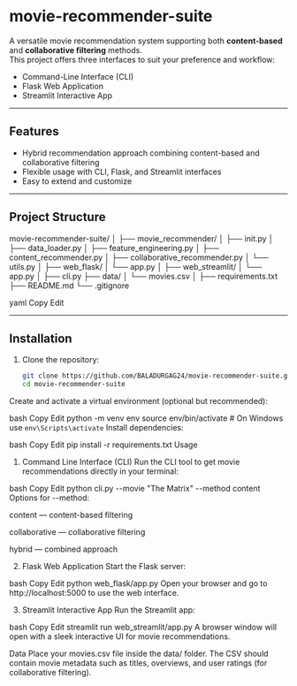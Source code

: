 # movie-recommender-suite

A versatile movie recommendation system supporting both **content-based** and **collaborative filtering** methods.  
This project offers three interfaces to suit your preference and workflow:  
- Command-Line Interface (CLI)  
- Flask Web Application  
- Streamlit Interactive App   
 
---
 
## Features

- Hybrid recommendation approach combining content-based and collaborative filtering  
- Flexible usage with CLI, Flask, and Streamlit interfaces  
- Easy to extend and customize  

---

## Project Structure

movie-recommender-suite/
│
├── movie_recommender/
│ ├── init.py
│ ├── data_loader.py
│ ├── feature_engineering.py
│ ├── content_recommender.py
│ ├── collaborative_recommender.py
│ └── utils.py
│
├── web_flask/
│ └── app.py
│
├── web_streamlit/
│ └── app.py
│
├── cli.py
├── data/
│ └── movies.csv
│
├── requirements.txt
├── README.md
└── .gitignore

yaml
Copy
Edit

---

## Installation

1. Clone the repository:

   ```bash
   git clone https://github.com/BALADURGAG24/movie-recommender-suite.git
   cd movie-recommender-suite
Create and activate a virtual environment (optional but recommended):

bash
Copy
Edit
python -m venv env
source env/bin/activate    # On Windows use `env\Scripts\activate`
Install dependencies:

bash
Copy
Edit
pip install -r requirements.txt
Usage
1. Command Line Interface (CLI)
Run the CLI tool to get movie recommendations directly in your terminal:

bash
Copy
Edit
python cli.py --movie "The Matrix" --method content
Options for --method:

content — content-based filtering

collaborative — collaborative filtering

hybrid — combined approach

2. Flask Web Application
Start the Flask server:

bash
Copy
Edit
python web_flask/app.py
Open your browser and go to http://localhost:5000 to use the web interface.

3. Streamlit Interactive App
Run the Streamlit app:

bash
Copy
Edit
streamlit run web_streamlit/app.py
A browser window will open with a sleek interactive UI for movie recommendations.

Data
Place your movies.csv file inside the data/ folder.
The CSV should contain movie metadata such as titles, overviews, and user ratings (for collaborative filtering).



